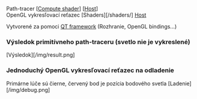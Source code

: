 Path-tracer [[Compute shader](/shaders/tracer.glsl)] [[Host](/src/graphics/tracer.cpp)]  
OpenGL vykresľovací reťazec [Shaders][/shaders/] [Host](/src/graphics/renderer.cpp)

Vytvorené za pomoci [QT framework](https://www.qt.io) (Rozhranie, OpenGL bindings...)


### Výsledok primitívneho path-traceru (svetlo nie je vykreslené)
[Výsledok][/img/result.png]

### Jednoduchý OpenGL vykresľovací reťazec na odladenie
Primárne lúče sú čierne, červený bod je pozícia bodového svetla
[Ladenie][/img/debug.png]

